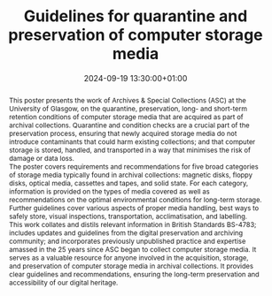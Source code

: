 ---
abstract: "This poster presents the work of Archives & Special Collections (ASC) at
  the University of Glasgow, on the quarantine, preservation, long- and short-term
  retention conditions of computer storage media that are acquired as part of archival
  collections. Quarantine and condition checks are a crucial part of the preservation
  process, ensuring that newly acquired storage media do not introduce contaminants
  that could harm existing collections; and that computer storage is stored, handled,
  and transported in a way that minimises the risk of damage or data loss.\n\nThe
  poster covers requirements and recommendations for five broad categories of storage
  media typically found in archival collections: magnetic disks, floppy disks, optical
  media, cassettes and tapes, and solid state. For each category, information is provided
  on the types of media covered as well as recommendations on the optimal environmental
  conditions for long-term storage. Further guidelines cover various aspects of proper
  media handling, best ways to safely store, visual inspections, transportation, acclimatisation,
  and labelling. \n\nThis work collates and distils relevant information in British
  Standards BS-4783; includes updates and guidelines from the digital preservation
  and archiving community; and incorporates previously unpublished practice and expertise
  amassed in the 25 years since ASC began to collect computer storage media. It serves
  as a valuable resource for anyone involved in the acquisition, storage, and preservation
  of computer storage media in archival collections. It provides clear guidelines
  and recommendations, ensuring the long-term preservation and accessibility of our
  digital heritage."
creators:
- Leo Konstantelos
date: 2024-09-19 13:30:00+01:00
document_url: https://doi.org/10.5281/zenodo.13748900
grand_parent: iPRES
institutions: []
keywords:
- approaches to preservation
- start 2 preserve
landing_page_url: https://zenodo.org/records/13748900
language: eng
layout: publication
license: Creative Commons Attribution Share-Alike 4.0 (CC-BY-SA-4.0)
notes_url: ''
parent: iPRES 2024
publication_type: poster
size: null
slides_url: ''
source_name: iPRES
stream_url: ''
title: Guidelines for quarantine and preservation of computer storage media
year: 2024
---